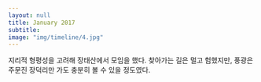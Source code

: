 ```yaml
---
layout: null
title: January 2017
subtitle:
image: "img/timeline/4.jpg"
---
```

지리적 형평성을 고려해 장태산에서 모임을 했다. 찾아가는 길은 멀고 험했지만, 풍광은 주문진 장덕리만 가도 충분히 볼 수 있을 정도였다.
